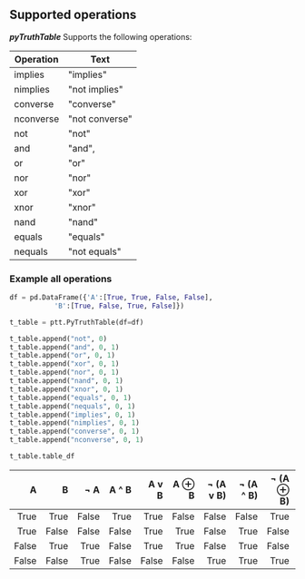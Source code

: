 ## Supported operations
**_pyTruthTable_** Supports the following operations:

| Operation | Text           |
|-----------|----------------|
| implies   | "implies"      |
| nimplies  | "not implies"  |
| converse  | "converse"     |
| nconverse | "not converse" |
| not       | "not"          |
| and       | "and",         |
| or        | "or"           |
| nor       | "nor"          |
| xor       | "xor"          |
| xnor      | "xnor"         |
| nand      | "nand"         |
| equals    | "equals"       |
| nequals   | "not equals"   |



### Example all operations

        
``` python
df = pd.DataFrame({'A':[True, True, False, False],
           'B':[True, False, True, False]})

t_table = ptt.PyTruthTable(df=df)

t_table.append("not", 0)
t_table.append("and", 0, 1)
t_table.append("or", 0, 1)
t_table.append("xor", 0, 1)
t_table.append("nor", 0, 1)
t_table.append("nand", 0, 1)
t_table.append("xnor", 0, 1)
t_table.append("equals", 0, 1)
t_table.append("nequals", 0, 1)
t_table.append("implies", 0, 1)
t_table.append("nimplies", 0, 1)
t_table.append("converse", 0, 1)
t_table.append("nconverse", 0, 1)

t_table.table_df
```



|     A |     B |   ¬ A | A ^ B | A v B | A ⊕ B | ¬ (A v B) | ¬ (A ^ B) | ¬ (A ⊕ B) | A ↔ B | A ↮ B | A → B | A ↛ B | A ← B | A ↚ B |
|------:|------:|------:|------:|------:|------:|----------:|----------:|----------:|------:|------:|------:|------:|------:|------:|
| True  | True  | False | True  | True  | False | False     | False     | True      | True  | False | True  | False | True  | False |
| True  | False | False | False | True  | True  | False     | True      | False     | False | True  | False | True  | True  | False |
| False | True  | True  | False | True  | True  | False     | True      | False     | False | True  | True  | False | False | True  |
| False | False | True  | False | False | False | True      | True      | True      | True  | False | True  | False | True  | False |